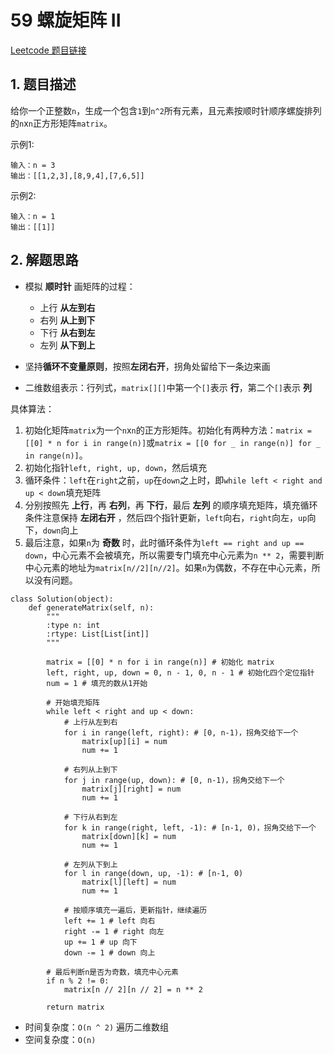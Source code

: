# 59 螺旋矩阵 II 
[Leetcode 题目链接](https://leetcode.com/problems/spiral-matrix-ii/)

## 1. 题目描述
给你一个正整数`n`，生成一个包含`1`到`n^2`所有元素，且元素按顺时针顺序螺旋排列的`n`x`n`正方形矩阵`matrix`。

示例1:
```
输入：n = 3
输出：[[1,2,3],[8,9,4],[7,6,5]]
```

示例2:
```
输入：n = 1
输出：[[1]]
```

## 2. 解题思路
* 模拟 **顺时针** 画矩阵的过程：
  * 上行 **从左到右**
  * 右列 **从上到下**
  * 下行 **从右到左**
  * 左列 **从下到上**

* 坚持**循环不变量原则**，按照**左闭右开**，拐角处留给下一条边来画
* 二维数组表示：行列式，`matrix[][]`中第一个`[]`表示 **行**，第二个`[]`表示 **列**

具体算法：
1. 初始化矩阵`matrix`为一个`n`x`n`的正方形矩阵。初始化有两种方法：`matrix = [[0] * n for i in range(n)]`或`matrix = [[0 for _ in range(n)] for _ in range(n)]`。
2. 初始化指针`left, right, up, down`，然后填充
3. 循环条件：`left`在`right`之前，`up`在`down`之上时，即`while left < right and up < down`填充矩阵
4. 分别按照先 **上行**，再 **右列**，再 **下行**，最后 **左列** 的顺序填充矩阵，填充循环条件注意保持 **左闭右开** ，然后四个指针更新，`left`向右，`right`向左，`up`向下，`down`向上
5. 最后注意，如果`n`为 **奇数** 时，此时循环条件为`left == right and up == down`，中心元素不会被填充，所以需要专门填充中心元素为`n ** 2`，需要判断中心元素的地址为`matrix[n//2][n//2]`。如果`n`为偶数，不存在中心元素，所以没有问题。


```
class Solution(object):
    def generateMatrix(self, n):
        """
        :type n: int
        :rtype: List[List[int]]
        """

        matrix = [[0] * n for i in range(n)] # 初始化 matrix
        left, right, up, down = 0, n - 1, 0, n - 1 # 初始化四个定位指针
        num = 1 # 填充的数从1开始

        # 开始填充矩阵
        while left < right and up < down:
            # 上行从左到右
            for i in range(left, right): # [0, n-1)，拐角交给下一个
                matrix[up][i] = num
                num += 1

            # 右列从上到下
            for j in range(up, down): # [0, n-1)，拐角交给下一个
                matrix[j][right] = num
                num += 1
            
            # 下行从右到左
            for k in range(right, left, -1): # [n-1, 0)，拐角交给下一个
                matrix[down][k] = num
                num += 1

            # 左列从下到上
            for l in range(down, up, -1): # [n-1, 0)
                matrix[l][left] = num
                num += 1
            
            # 按顺序填充一遍后，更新指针，继续遍历
            left += 1 # left 向右
            right -= 1 # right 向左
            up += 1 # up 向下
            down -= 1 # down 向上
        
        # 最后判断n是否为奇数，填充中心元素
        if n % 2 != 0:
            matrix[n // 2][n // 2] = n ** 2

        return matrix
```

* 时间复杂度：`O(n ^ 2)` 遍历二维数组
* 空间复杂度：`O(n)`
